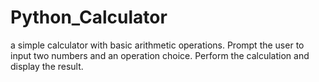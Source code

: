 # Python_Calculator
a simple calculator with basic arithmetic operations.
Prompt the user to input two numbers and an operation choice.
Perform the calculation and display the result.
